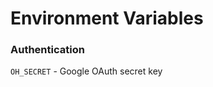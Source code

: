 Environment Variables
=====================

### Authentication

`OH_SECRET` - Google OAuth secret key